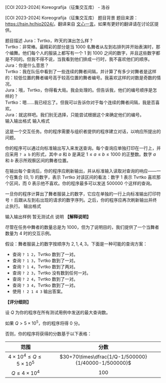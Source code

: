 



[COI 2023-2024] Koreografija（征集交互库） - 洛谷














[COI 2023-2024] Koreografija（征集交互库）
题目背景
题目来源：<https://hsin.hr/hio2024/>。翻译来自 [文心一言](https://yiyan.baidu.com/)。如果有更好的翻译请在讨论区提供。


题目描述
Jura：Tvrtko，昨天的演出怎么样？  
Tvrtko：非常棒。最精彩的部分是当 $1000$ 名舞者从左到右排列并开始表演时，那个编舞。他们每个人的服装上都写有一个 $1$ 到 $1000$ 之间的数字，并且这些数字都是不同的。但我不得不说，当我看到他们排成一行时，我不喜欢他们的顺序。  
Jura：你是什么意思？  
Tvrtko：我在队伍中看到了一些连续的舞者间隔，并计算了有多少对舞者是这样的：较低位置的舞者编号高于较高位置的舞者编号。我喜欢这样的对数是奇数的情况。  
Jura：哦，Tvrtko，你得看大局。我会处理的。但告诉我，他们的编号顺序是怎样的？  
Tvrtko：嗯……我已经忘了。但我可以告诉你对于每个连续的舞者间隔，我是否喜欢。  
Jura：就这样吧。我们别无选择，只能尝试根据这个来确定他们的编号。  
输入输出格式
输入格式

这是一个交互任务。你的程序需要与组织者提供的程序建立对话，以响应所提出的问题。

你的程序可以通过向标准输出写入来发送查询。每个查询应单独打印在一行上，并应采用 `? a b` 的形式，其中 $a$ 和 $b$ 是满足 $1 \leq a \leq b \leq 1000$ 的正整数。数字 $a$ 和 $b$ 表示所观察区间的舞者位置。

在输出每个查询后，你的程序应刷新输出，并从标准输入读取对查询的响应——一个在集合 $\{0,1\}$ 的数字，表示 Tvrtko 对该区间的看法：数字 $1$ 表示 Tvrtko 喜欢那个区间，而 $0$ 表示他不喜欢。你的程序最多可以发送 $500000$ 个这样的查询。

一旦你的程序计算出了舞者服装上的数字，它应在单独的一行上向标准输出打印符号 `!` 后跟从左到右出现的请求的数字序列。之后，你的程序应再次刷新输出并终止执行。
输出格式


输入输出样例
暂无测试点
说明
**【解释说明】**

尽管在任务中舞者的数量总是为 $1000$，但为了说明目的，我们提供了一个当舞者数量为 $4$ 时的交互示例。

假设：舞者服装上的数字按顺序为 $2,1,4,3$。下面是一种可能的查询方案：

- 查询 `? 1 2`，Tvrtko 数到了一对。
- 查询 `? 1 3`，Tvrtko 数到了一对。
- 查询 `? 1 4`，Tvrtko 数到了两对。
- 查询 `? 2 3`，Tvrtko 没有数到任何一对。
- 查询 `? 2 4`，Tvrtko 数到了一对。
- 查询 `? 3 4`，Tvrtko 数到了一对。
- 使用 `! 2 1 4 3` 输出答案。

**【评分细则】**

设 $Q$ 为你的程序在所有测试用例中发送的最大查询数。

如果 $Q > 5\times 10^5$，你的程序将得 $0$ 分。

否则，你的程序将获得的分数基于以下表格：

| 范围 | 分数 |
| :-----------: | :-----------: |
| $4\times 10^4 \leq Q\leq 5\times 10^5$ | $30+70\times\dfrac{1/Q-1/500000}{1/40000-1/500000}$ |
| $Q\leq 4\times 10^4$ | $100$ |







